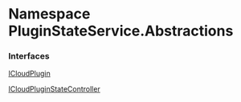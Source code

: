 #  Namespace PluginStateService.Abstractions

### Interfaces

 [ICloudPlugin](PluginStateService.Abstractions.ICloudPlugin.md)

 [ICloudPluginStateController](PluginStateService.Abstractions.ICloudPluginStateController.md)

